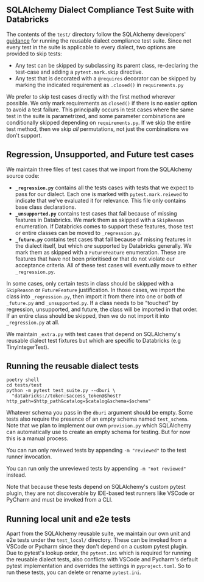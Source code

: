 ## SQLAlchemy Dialect Compliance Test Suite with Databricks

The contents of the `test/` directory follow the SQLAlchemy developers' [guidance] for running the reusable dialect compliance test suite. Since not every test in the suite is applicable to every dialect, two options are provided to skip tests:

- Any test can be skipped by subclassing its parent class, re-declaring the test-case and adding a `pytest.mark.skip` directive.
- Any test that is decorated with a `@requires` decorator can be skipped by marking the indicated requirement as `.closed()` in `requirements.py`

We prefer to skip test cases directly with the first method wherever possible. We only mark requirements as `closed()` if there is no easier option to avoid a test failure. This principally occurs in test cases where the same test in the suite is parametrized, and some parameter combinations are conditionally skipped depending on `requirements.py`. If we skip the entire test method, then we skip _all_ permutations, not just the combinations we don't support.

## Regression, Unsupported, and Future test cases

We maintain three files of test cases that we import from the SQLAlchemy source code:

* **`_regression.py`** contains all the tests cases with tests that we expect to pass for our dialect. Each one is marked with `pytest.mark.reiewed` to indicate that we've evaluated it for relevance. This file only contains base class declarations.
* **`_unsupported.py`** contains test cases that fail because of missing features in Databricks. We mark them as skipped with a `SkipReason` enumeration. If Databricks comes to support these features, those test or entire classes can be moved to `_regression.py`.
* **`_future.py`** contains test cases that fail because of missing features in the dialect itself, but which _are_ supported by Databricks generally. We mark them as skipped with a `FutureFeature` enumeration. These are features that have not been prioritised or that do not violate our acceptance criteria. All of these test cases will eventually move to either `_regression.py`.

In some cases, only certain tests in class should be skipped with a `SkipReason` or `FutureFeature` justification. In those cases, we import the class into `_regression.py`, then import it from there into one or both of `_future.py` and `_unsupported.py`. If a class needs to be "touched" by regression, unsupported, and future, the class will be imported in that order. If an entire class should be skipped, then we do not import it into `_regression.py` at all.

We maintain `_extra.py` with test cases that depend on SQLAlchemy's reusable dialect test fixtures but which are specific to Databricks (e.g TinyIntegerTest).

## Running the reusable dialect tests

```
poetry shell
cd tests/test
python -m pytest test_suite.py --dburi \
  "databricks://token:$access_token@$host?http_path=$http_path&catalog=$catalog&schema=$schema"
```

Whatever schema you pass in the `dburi` argument should be empty. Some tests also require the presence of an empty schema named `test_schema`. Note that we plan to implement our own `provision.py` which SQLAlchemy can automatically use to create an empty schema for testing. But for now this is a manual process.

You can run only reviewed tests by appending `-m "reviewed"` to the test runner invocation.

You can run only the unreviewed tests by appending `-m "not reviewed"` instead.

Note that because these tests depend on SQLAlchemy's custom pytest plugin, they are not discoverable by IDE-based test runners like VSCode or PyCharm and must be invoked from a CLI.

## Running local unit and e2e tests

Apart from the SQLAlchemy reusable suite, we maintain our own unit and e2e tests under the `test_local/` directory. These can be invoked from a VSCode or Pycharm since they don't depend on a custom pytest plugin. Due to pytest's lookup order, the `pytest.ini` which is required for running the reusable dialect tests, also conflicts with VSCode and Pycharm's default pytest implementation and overrides the settings in `pyproject.toml`. So to run these tests, you can delete or rename `pytest.ini`.


[guidance]: "https://github.com/sqlalchemy/sqlalchemy/blob/rel_2_0_22/README.dialects.rst"
